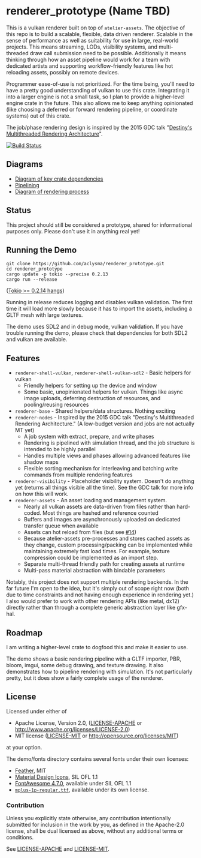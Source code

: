 # renderer_prototype (Name TBD)

This is a vulkan renderer built on top of `atelier-assets`. The objective of this repo is to build a scalable, flexible,
data driven renderer. Scalable in the sense of performance as well as suitability for use in large, real-world projects.
This means streaming, LODs, visibility systems, and multi-threaded draw call submission need to be possible.
Additionally it means thinking through how an asset pipeline would work for a team with dedicated artists and supporting
workflow-friendly features like hot reloading assets, possibly on remote devices.

Programmer ease-of-use is not prioritized. For the time being, you'll need to have a pretty good understanding of
vulkan to use this crate. Integrating it into a larger engine is not a small task, so I plan to provide a higher-level
engine crate in the future. This also allows me to keep anything opinionated (like choosing a deferred or forward
rendering pipeline, or coordinate systems) out of this crate.

The job/phase rendering design is inspired by the 2015 GDC talk "[Destiny's Multithreaded Rendering Architecture](http://advances.realtimerendering.com/destiny/gdc_2015/Tatarchuk_GDC_2015__Destiny_Renderer_web.pdf)". 

[![Build Status](https://travis-ci.org/aclysma/renderer_prototype.svg?branch=master)](https://travis-ci.org/aclysma/renderer_prototype)

## Diagrams

 * [Diagram of key crate dependencies](https://github.com/aclysma/renderer_prototype/blob/master/docs/crate_dependencies.png)
 * [Pipelining](https://github.com/aclysma/renderer_prototype/blob/master/docs/render_process.png)
 * [Diagram of rendering process](https://github.com/aclysma/renderer_prototype/blob/master/docs/render_process.png)


## Status

This project should still be considered a prototype, shared for informational purposes only. Please don't use it in
anything real yet!

## Running the Demo

```
git clone https://github.com/aclysma/renderer_prototype.git
cd renderer_prototype
cargo update -p tokio --precise 0.2.13
cargo run --release
```

([Tokio >= 0.2.14 hangs](https://github.com/tokio-rs/tokio/issues/2390))

Running in release reduces logging and disables vulkan validation. The first time it will load more slowly because it
has to import the assets, including a GLTF mesh with large textures.

The demo uses SDL2 and in debug mode, vulkan validation. If you have trouble running the demo, please check that
dependencies for both SDL2 and vulkan are available.

## Features

 * `renderer-shell-vulkan`, `renderer-shell-vulkan-sdl2` - Basic helpers for vulkan
   * Friendly helpers for setting up the device and window
   * Some basic, unopinionated helpers for vulkan. Things like async image uploads, deferring destruction of resources, 
     and pooling/reusing resources
 * `renderer-base` - Shared helpers/data structures. Nothing exciting
 * `renderer-nodes` - Inspired by the 2015 GDC talk "Destiny's Multithreaded Rendering Architecture." (A low-budget
   version and jobs are not actually MT yet)
   * A job system with extract, prepare, and write phases
   * Rendering is pipelined with simulation thread, and the job structure is intended to be highly parallel
   * Handles multiple views and phases allowing advanced features like shadow maps
   * Flexible sorting mechanism for interleaving and batching write commands from multiple rendering features
 * `renderer-visibility` - Placeholder visibility system. Doesn't do anything yet (returns all things visible all the 
   time). See the GDC talk for more info on how this will work.
 * `renderer-assets` - An asset loading and management system.
   * Nearly all vulkan assets are data-driven from files rather than hard-coded. Most things are hashed and reference
     counted
   * Buffers and images are asynchronously uploaded on dedicated transfer queue when available
   * Assets can hot reload from files (but see [#14](https://github.com/aclysma/renderer_prototype/issues/14))
   * Because atelier-assets pre-processes and stores cached assets as they change, custom processing/packing can be
     implemented while maintaining extremely fast load times. For example, texture compression could be implemented
     as an import step.  
   * Separate multi-thread friendly path for creating assets at runtime
   * Multi-pass material abstraction with bindable parameters

Notably, this project does not support multiple rendering backends. In the far future I'm open to the idea, but it's
simply out of scope right now (both due to time constraints and not having enough experience in rendering yet.) I also
would prefer to work with other rendering APIs (like metal, dx12) directly rather than through a complete generic
abstraction layer like gfx-hal.

## Roadmap

I am writing a higher-level crate to dogfood this and make it easier to use.

The demo shows a basic rendering pipeline with a GLTF importer, PBR, bloom, imgui, some debug drawing, and texture 
drawing. It also demonstrates how to pipeline rendering with simulation. It's not particularly pretty, but it does show
a fairly complete usage of the renderer.

## License

Licensed under either of

* Apache License, Version 2.0, ([LICENSE-APACHE](LICENSE-APACHE) or http://www.apache.org/licenses/LICENSE-2.0)
* MIT license ([LICENSE-MIT](LICENSE-MIT) or http://opensource.org/licenses/MIT)

at your option.

The demo/fonts directory contains several fonts under their own licenses:
 * [Feather](https://github.com/AT-UI/feather-font), MIT
 * [Material Design Icons](https://materialdesignicons.com), SIL OFL 1.1
 * [FontAwesome 4.7.0](https://fontawesome.com/v4.7.0/license/), available under SIL OFL 1.1
 * [`mplus-1p-regular.ttf`](http://mplus-fonts.osdn.jp), available under its own license.

### Contribution

Unless you explicitly state otherwise, any contribution intentionally
submitted for inclusion in the work by you, as defined in the Apache-2.0
license, shall be dual licensed as above, without any additional terms or
conditions.

See [LICENSE-APACHE](LICENSE-APACHE) and [LICENSE-MIT](LICENSE-MIT).
